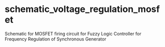 # schematic_voltage_regulation_mosfet
Schematic for MOSFET firing circuit for Fuzzy Logic Controller for Frequency Regulation of Synchronous Generator
